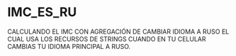 # IMC_ES_RU
CALCULANDO EL IMC
CON AGREGACIÓN DE CAMBIAR IDIOMA A RUSO EL CUAL USA LOS RECURSOS DE STRINGS CUANDO EN TU CELULAR CAMBIAS TU IDIOMA PRINCIPAL A RUSO.
